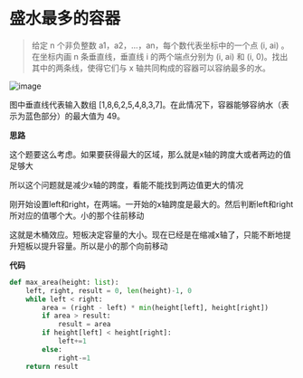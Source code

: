 # 盛水最多的容器
>给定 n 个非负整数 a1，a2，...，an，每个数代表坐标中的一个点 (i, ai) 。在坐标内画 n 条垂直线，垂直线 i 的两个端点分别为 (i, ai) 和 (i, 0)。找出其中的两条线，使得它们与 x 轴共同构成的容器可以容纳最多的水。

![image](https://aliyun-lc-upload.oss-cn-hangzhou.aliyuncs.com/aliyun-lc-upload/uploads/2018/07/25/question_11.jpg)

图中垂直线代表输入数组 [1,8,6,2,5,4,8,3,7]。在此情况下，容器能够容纳水（表示为蓝色部分）的最大值为 49。

**思路**

这个题要这么考虑。如果要获得最大的区域，那么就是x轴的跨度大或者两边的值足够大

所以这个问题就是减少x轴的跨度，看能不能找到两边值更大的情况

刚开始设置left和right，在两端。一开始的x轴跨度是最大的。然后判断left和right所对应的值哪个大。小的那个往前移动

这就是木桶效应。短板决定容量的大小。现在已经是在缩减x轴了，只能不断地提升短板以提升容量。所以是小的那个向前移动

**代码**

```python
def max_area(height: list):
    left, right, result = 0, len(height)-1, 0
    while left < right:
        area = (right - left) * min(height[left], height[right])
        if area > result:
            result = area
        if height[left] < height[right]:
            left+=1
        else:
            right-=1
    return result
```
